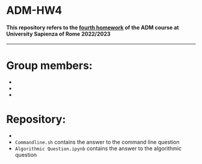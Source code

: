 # ADM-HW4

#### This repository refers to the [fourth homework](https://github.com/lucamaiano/ADM/tree/master/2022/Homework_4) of the ADM course at University Sapienza of Rome 2022/2023
---
# Group members:
*
*
*
# Repository:
*
* `Commandline.sh` contains the answer to the command line question
* `Algorithmic Question.ipynb` contains the answer to the algorithmic question

